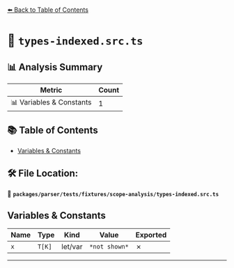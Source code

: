 [⬅️ Back to Table of Contents](../../../../../index.md)

# 📄 `types-indexed.src.ts`

## 📊 Analysis Summary

| Metric | Count |
|--------|-------|
| 📊 Variables & Constants | 1 |

## 📚 Table of Contents

- [Variables & Constants](#variables-constants)

## 🛠️ File Location:
📂 **`packages/parser/tests/fixtures/scope-analysis/types-indexed.src.ts`**

## Variables & Constants

| Name | Type | Kind | Value | Exported |
|------|------|------|-------|----------|
| `x` | `T[K]` | let/var | `*not shown*` | ✗ |


---